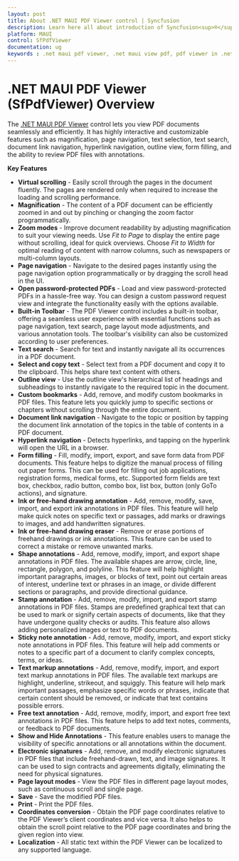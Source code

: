 ```yaml
---
layout: post
title: About .NET MAUI PDF Viewer control | Syncfusion
description: Learn here all about introduction of Syncfusion<sup>®</sup> .NET MAUI PDF Viewer (SfPdfViewer) control, its key features and more.
platform: MAUI
control: SfPdfViewer
documentation: ug
keywords : .net maui pdf viewer, .net maui view pdf, pdf viewer in .net maui, .net maui open pdf, maui pdf viewer, maui pdf view
---
```


# .NET MAUI PDF Viewer (SfPdfViewer) Overview

The [.NET MAUI PDF Viewer](https://www.syncfusion.com/maui-controls/maui-pdf-viewer) control lets you view PDF documents seamlessly and efficiently. It has highly interactive and customizable features such as magnification, page navigation, text selection, text search, document link navigation, hyperlink navigation, outline view, form filling, and the ability to review PDF files with annotations.

**Key Features**

* **Virtual scrolling** - Easily scroll through the pages in the document fluently. The pages are rendered only when required to increase the loading and scrolling performance.
* **Magnification** - The content of a PDF document can be efficiently zoomed in and out by pinching or changing the zoom factor programmatically.
* **Zoom modes** - Improve document readability by adjusting magnification to suit your viewing needs. Use *Fit to Page* to display the entire page without scrolling, ideal for quick overviews. Choose *Fit to Width* for optimal reading of content with narrow columns, such as newspapers or multi-column layouts.
* **Page navigation** - Navigate to the desired pages instantly using the page navigation option programmatically or by dragging the scroll head in the UI.
* **Open password-protected PDFs** - Load and view password-protected PDFs in a hassle-free way. You can design a custom password request view and integrate the functionality easily with the options available.
* **Built-in Toolbar** - The PDF Viewer control includes a built-in toolbar, offering a seamless user experience with essential functions such as page navigation, text search, page layout mode adjustments, and various annotation tools. The toolbar's visibility can also be customized according to user preferences.
* **Text search** - Search for text and instantly navigate all its occurrences in a PDF document.
* **Select and copy text** - Select text from a PDF document and copy it to the clipboard. This helps share text content with others.
* **Outline view** - Use the outline view's hierarchical list of headings and subheadings to instantly navigate to the required topic in the document.
* **Custom bookmarks** - Add, remove, and modify custom bookmarks in PDF files. This feature lets you quickly jump to specific sections or chapters without scrolling through the entire document.
* **Document link navigation** - Navigate to the topic or position by tapping the document link annotation of the topics in the table of contents in a PDF document.
* **Hyperlink navigation** - Detects hyperlinks, and tapping on the hyperlink will open the URL in a browser.
* **Form filling** - Fill, modify, import, export, and save form data from PDF documents. This feature helps to digitize the manual process of filling out paper forms. This can be used for filling out job applications, registration forms, medical forms, etc. Supported form fields are text box, checkbox, radio button, combo box, list box, button (only GoTo actions), and signature. 
* **Ink or free-hand drawing annotation** - Add, remove, modify, save, import, and export ink annotations in PDF files. This feature will help make quick notes on specific text or passages, add marks or drawings to images, and add handwritten signatures.
* **Ink or free-hand drawing eraser** - Remove or erase portions of freehand drawings or ink annotations. This feature can be used to correct a mistake or remove unwanted marks.
* **Shape annotations** - Add, remove, modify, import, and export shape annotations in PDF files. The available shapes are arrow, circle, line, rectangle, polygon, and polyline. This feature will help highlight important paragraphs, images, or blocks of text, point out certain areas of interest, underline text or phrases in an image, or divide different sections or paragraphs, and provide directional guidance.
* **Stamp annotation** - Add, remove, modify, import, and export stamp annotations in PDF files. Stamps are predefined graphical text that can be used to mark or signify certain aspects of documents, like that they have undergone quality checks or audits. This feature also allows adding personalized images or text to PDF documents.
* **Sticky note annotation** - Add, remove, modify, import, and export sticky note annotations in PDF files. This feature will help add comments or notes to a specific part of a document to clarify complex concepts, terms, or ideas.
* **Text markup annotations** - Add, remove, modify, import, and export text markup annotations in PDF files. The available text markups are highlight, underline, strikeout, and squiggly. This feature will help mark important passages, emphasize specific words or phrases, indicate that certain content should be removed, or indicate that text contains possible errors.
* **Free text annotation** - Add, remove, modify, import, and export free text annotations in PDF files. This feature helps to add text notes, comments, or feedback to PDF documents.
* **Show and Hide Annotations** - This feature enables users to manage the visibility of specific annotations or all annotations within the document.
* **Electronic signatures** - Add, remove, and modify electronic signatures in PDF files that include freehand-drawn, text, and image signatures. It can be used to sign contracts and agreements digitally, eliminating the need for physical signatures.
* **Page layout modes** - View the PDF files in different page layout modes, such as continuous scroll and single page.
* **Save** - Save the modified PDF files. 
* **Print** - Print the PDF files.
* **Coordinates conversion** - Obtain the PDF page coordinates relative to the PDF Viewer’s client coordinates and vice versa. It also helps to obtain the scroll point relative to the PDF page coordinates and bring the given region into view.
* **Localization** - All static text within the PDF Viewer can be localized to any supported language.
